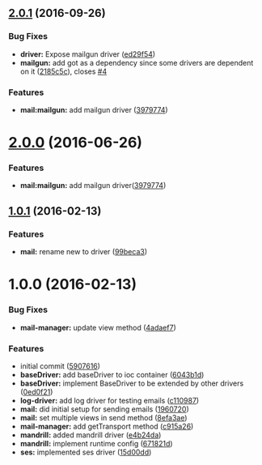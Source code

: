 <a name="2.0.1"></a>
## [2.0.1](https://github.com/adonisjs/adonis-mail/compare/v1.0.1...v2.0.1) (2016-09-26)


### Bug Fixes

* **driver:** Expose mailgun driver ([ed29f54](https://github.com/adonisjs/adonis-mail/commit/ed29f54))
* **mailgun:** add got as a dependency since some drivers are dependent on it ([2185c5c](https://github.com/adonisjs/adonis-mail/commit/2185c5c)), closes [#4](https://github.com/adonisjs/adonis-mail/issues/4)


### Features

* **mail:mailgun:** add mailgun driver ([3979774](https://github.com/adonisjs/adonis-mail/commit/3979774))



<a name="2.0.0"></a>
# [2.0.0](https://github.com/adonisjs/adonis-mail/compare/v1.0.1...v2.0.0) (2016-06-26)


### Features

* **mail:mailgun:** add mailgun driver([3979774](https://github.com/adonisjs/adonis-mail/commit/3979774))



<a name="1.0.1"></a>
## [1.0.1](https://github.com/adonisjs/adonis-mail/compare/v1.0.0...v1.0.1) (2016-02-13)


### Features

* **mail:** rename new to driver ([99beca3](https://github.com/adonisjs/adonis-mail/commit/99beca3))



<a name="1.0.0"></a>
# 1.0.0 (2016-02-13)


### Bug Fixes

* **mail-manager:** update view method ([4adaef7](https://github.com/adonisjs/adonis-mail/commit/4adaef7))

### Features

* initial commit ([5907616](https://github.com/adonisjs/adonis-mail/commit/5907616))
* **baseDriver:** add baseDriver to ioc container ([6043b1d](https://github.com/adonisjs/adonis-mail/commit/6043b1d))
* **baseDriver:** implement BaseDriver to be extended by other drivers ([0ed0f21](https://github.com/adonisjs/adonis-mail/commit/0ed0f21))
* **log-driver:** add log driver for testing emails ([c110987](https://github.com/adonisjs/adonis-mail/commit/c110987))
* **mail:** did initial setup for sending emails ([1960720](https://github.com/adonisjs/adonis-mail/commit/1960720))
* **mail:** set multiple views in send method ([8efa3ae](https://github.com/adonisjs/adonis-mail/commit/8efa3ae))
* **mail-manager:** add getTransport method ([c915a26](https://github.com/adonisjs/adonis-mail/commit/c915a26))
* **mandrill:** added mandrill driver ([e4b24da](https://github.com/adonisjs/adonis-mail/commit/e4b24da))
* **mandrill:** implement runtime config ([671821d](https://github.com/adonisjs/adonis-mail/commit/671821d))
* **ses:** implemented ses driver ([15d00dd](https://github.com/adonisjs/adonis-mail/commit/15d00dd))



